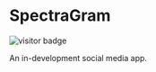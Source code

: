 # SpectraGram

![visitor badge](https://visitor-badge.glitch.me/badge?page_id=somePythonProgrammer.SpectraGram)

An in-development social media app.

